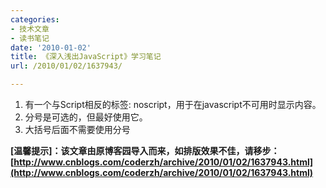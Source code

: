 ```yaml
---
categories:
- 技术文章
- 读书笔记
date: '2010-01-02'
title: 《深入浅出JavaScript》学习笔记
url: /2010/01/02/1637943/

---
```



1.  有一个与Script相反的标签: noscript，用于在javascript不可用时显示内容。
2.  分号是可选的，但最好使用它。
3.  大括号后面不需要使用分号

**[温馨提示]：该文章由原博客园导入而来，如排版效果不佳，请移步：[http://www.cnblogs.com/coderzh/archive/2010/01/02/1637943.html](http://www.cnblogs.com/coderzh/archive/2010/01/02/1637943.html)**
